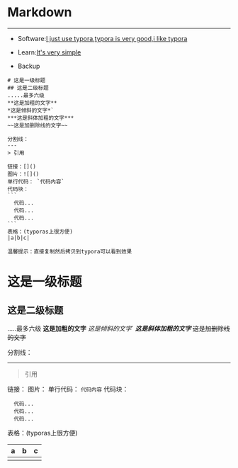 # Markdown

---

- Software:[I just use typora,typora is very good,i like typora]([https://www.typora.io](https://www.typora.io/))

- Learn:[It's very simple](<https://www.jianshu.com/p/191d1e21f7ed>)
- Backup

```
# 这是一级标题
## 这是二级标题
.....最多六级
**这是加粗的文字**
*这是倾斜的文字*`
***这是斜体加粗的文字***
~~这是加删除线的文字~~

分割线：
---
> 引用

链接：[]()
图片：![]()
单行代码： `代码内容`
代码块：
​```
  代码...
  代码...
  代码...
​```
表格：(typoras上很方便)
|a|b|c| 

温馨提示：直接复制然后拷贝到typora可以看到效果
```

# 这是一级标题
## 这是二级标题
.....最多六级
**这是加粗的文字**
*这是倾斜的文字*`
***这是斜体加粗的文字***
~~这是加删除线的文字~~

分割线：

---



> 引用

链接：[]()
图片：![]()
单行代码： `代码内容`
代码块：

```
  代码...
  代码...
  代码...
```

表格：(typoras上很方便)

| a    | b    | c    |
| ---- | ---- | ---- |
|      |      |      |

